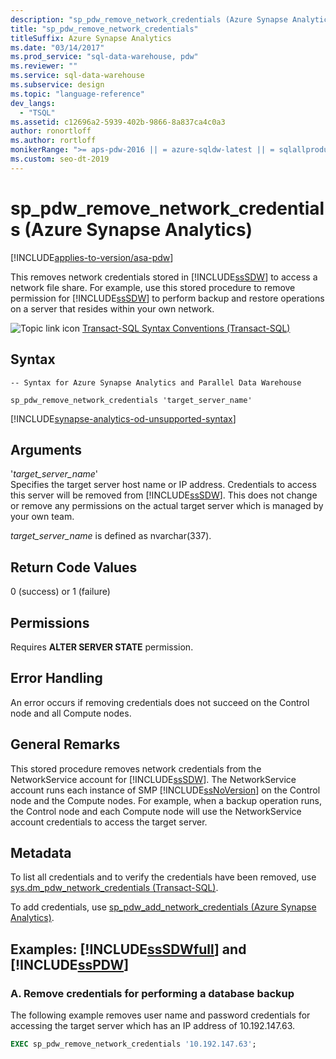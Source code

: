 ```yaml
---
description: "sp_pdw_remove_network_credentials (Azure Synapse Analytics)"
title: "sp_pdw_remove_network_credentials"
titleSuffix: Azure Synapse Analytics
ms.date: "03/14/2017"
ms.prod_service: "sql-data-warehouse, pdw"
ms.reviewer: ""
ms.service: sql-data-warehouse
ms.subservice: design
ms.topic: "language-reference"
dev_langs: 
  - "TSQL"
ms.assetid: c12696a2-5939-402b-9866-8a837ca4c0a3
author: ronortloff
ms.author: rortloff
monikerRange: ">= aps-pdw-2016 || = azure-sqldw-latest || = sqlallproducts-allversions"
ms.custom: seo-dt-2019
---
```

# sp_pdw_remove_network_credentials (Azure Synapse Analytics)
[!INCLUDE[applies-to-version/asa-pdw](../../includes/applies-to-version/asa-pdw.md)]

  This removes network credentials stored in [!INCLUDE[ssSDW](../../includes/sssdw-md.md)] to access a network file share. For example, use this stored procedure to remove permission for [!INCLUDE[ssSDW](../../includes/sssdw-md.md)] to perform backup and restore operations on a server that resides within your own network.  
  
 ![Topic link icon](../../database-engine/configure-windows/media/topic-link.gif "Topic link icon") [Transact-SQL Syntax Conventions &#40;Transact-SQL&#41;](../../t-sql/language-elements/transact-sql-syntax-conventions-transact-sql.md)  
  
## Syntax  
  
```syntaxsql  
-- Syntax for Azure Synapse Analytics and Parallel Data Warehouse  
  
sp_pdw_remove_network_credentials 'target_server_name'  
```

[!INCLUDE[synapse-analytics-od-unsupported-syntax](../../includes/synapse-analytics-od-unsupported-syntax.md)]
  
## Arguments  
 '*target_server_name*'  
 Specifies the target server host name or IP address. Credentials to access this server will be removed from [!INCLUDE[ssSDW](../../includes/sssdw-md.md)]. This does not change or remove any permissions on the actual target server which is managed by your own team.  
  
 *target_server_name* is defined as nvarchar(337).  
  
## Return Code Values  
 0 (success) or 1 (failure)  
  
## Permissions  
 Requires **ALTER SERVER STATE** permission.  
  
## Error Handling  
 An error occurs if removing credentials does not succeed on the Control node and all Compute nodes.  
  
## General Remarks  
 This stored procedure removes network credentials from the NetworkService account for [!INCLUDE[ssSDW](../../includes/sssdw-md.md)]. The NetworkService account runs each instance of SMP [!INCLUDE[ssNoVersion](../../includes/ssnoversion-md.md)] on the Control node and the Compute nodes. For example, when a backup operation runs, the Control node and each Compute node will use the NetworkService account credentials to access the target server.  
  
## Metadata  
 To list all credentials and to verify the credentials have been removed, use [sys.dm_pdw_network_credentials &#40;Transact-SQL&#41;](../../relational-databases/system-dynamic-management-views/sys-dm-pdw-network-credentials-transact-sql.md).  
  
 To add credentials, use [sp_pdw_add_network_credentials &#40;Azure Synapse Analytics&#41;](../../relational-databases/system-stored-procedures/sp-pdw-add-network-credentials-sql-data-warehouse.md).  
  
## Examples: [!INCLUDE[ssSDWfull](../../includes/sssdwfull-md.md)] and [!INCLUDE[ssPDW](../../includes/sspdw-md.md)]  
  
### A. Remove credentials for performing a database backup  
 The following example removes user name and password credentials for accessing the target server which has an IP address of 10.192.147.63.  
  
```sql  
EXEC sp_pdw_remove_network_credentials '10.192.147.63';  
```  
  
  


